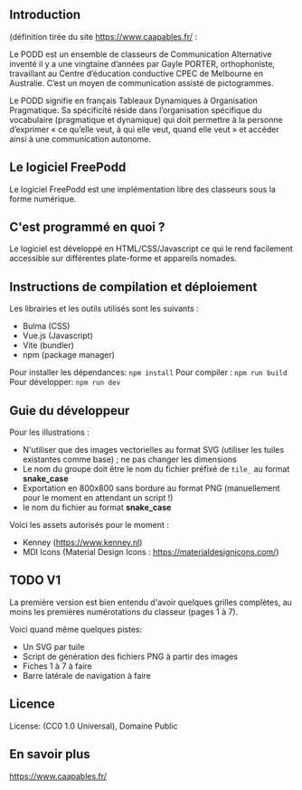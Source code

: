 Introduction
--------------

(définition tirée du site https://www.caapables.fr/ :

Le PODD est un ensemble de classeurs de Communication Alternative inventé il y a une vingtaine d’années par Gayle PORTER, orthophoniste, travaillant au Centre d’éducation conductive CPEC de Melbourne en Australie. C’est un moyen de communication assisté de pictogrammes.

Le PODD signifie en français Tableaux Dynamiques à Organisation Pragmatique. Sa spécificité réside dans l’organisation spécifique du vocabulaire (pragmatique et dynamique) qui doit permettre à la personne d’exprimer « ce qu’elle veut, à qui elle veut, quand elle veut » et accéder ainsi à une communication autonome.

Le logiciel FreePodd
---------------------

Le logiciel FreePodd est une implémentation libre des classeurs sous la forme numérique.


C'est programmé en quoi ?
--------------------------

Le logiciel est développé en HTML/CSS/Javascript ce qui le rend facilement accessible sur différentes plate-forme et appareils nomades.


Instructions de compilation et déploiement
--------------------------------------------

Les librairies et les outils utilisés sont les suivants :
- Bulma (CSS)
- Vue.js (Javascript)
- Vite (bundler)
- npm (package manager)

Pour installer les dépendances: `npm install`
Pour compiler : `npm run build`
Pour développer: `npm run dev`

Guie du développeur
--------------------

Pour les illustrations :
- N'utiliser que des images vectorielles au format SVG (utiliser les tuiles existantes comme base) ; ne pas changer les dimensions
- Le nom du groupe doit être le nom du fichier préfixé de `tile_` au format **snake_case**
- Exportation en 800x800 sans bordure au format PNG (manuellement pour le moment en attendant un script !)
- le nom du fichier au format **snake_case**

Voici les assets autorisés pour le moment :
- Kenney (https://www.kenney.nl)
- MDI Icons (Material Design Icons : https://materialdesignicons.com/)


TODO V1
---------

La première version est bien entendu d'avoir quelques grilles complètes, au moins les premières numérotations du classeur (pages 1 à 7).

Voici quand même quelques pistes:

- Un SVG par tuile
- Script de génération des fichiers PNG à partir des images
- Fiches 1 à 7 à faire
- Barre latérale de navigation à faire

Licence
--------

License: (CC0 1.0 Universal), Domaine Public


En savoir plus
---------------

https://www.caapables.fr/

